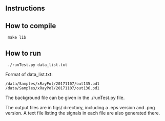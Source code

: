 Instructions
------------

## How to compile
``` make lib```

## How to run
``` ./runTest.py data_list.txt```

Format of data_list.txt:
``` > cat datalist.txt 
/data/Samples/xRayPol/20171107/out135.pd1
/data/Samples/xRayPol/20171107/out136.pd1
```
The background file can be given in the ./runTest.py file.

The output files are in figs/ directory, including a .eps version and .png version. A text file listing the signals in each file are also generated there.

